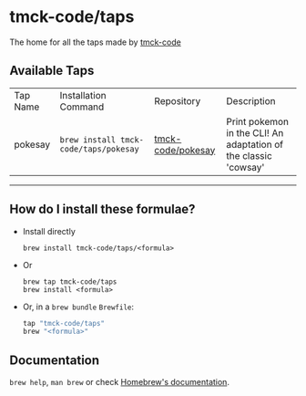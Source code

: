 # tmck-code/taps

The home for all the taps made by [tmck-code](https://github.com/tmck-code)

## Available Taps

<table>
<tr>
  <td>Tap Name</td>
  <td>Installation Command</td>
  <td>Repository</td>
  <td>Description</td>
</tr>
<tr>
  <td>pokesay</td>
  <td>

```shell
brew install tmck-code/taps/pokesay
```

  </td>
  <td><a href="https://github.com/tmck-code/pokesay">tmck-code/pokesay</a></td>
  <td>Print pokemon in the CLI! An adaptation of the classic 'cowsay'</td>
</tr>
</table>

---

## How do I install these formulae?

- Install directly
    ```shell
    brew install tmck-code/taps/<formula>
    ```
- Or
    ```shell
    brew tap tmck-code/taps
    brew install <formula>
    ```
- Or, in a `brew bundle` `Brewfile`:
    ```ruby
    tap "tmck-code/taps"
    brew "<formula>"
    ```

## Documentation

`brew help`, `man brew` or check [Homebrew's documentation](https://docs.brew.sh).
